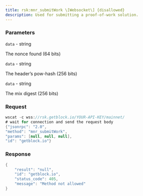 ```yaml
---
title: rsk:mnr_submitWork \[Websocket\] {disallowed}
description: Used for submitting a proof-of-work solution.
---
```


### Parameters


`data` - string

The nonce found (64 bits)

`data` - string

The header’s pow-hash (256 bits)

`data` - string

The mix digest (256 bits)

### Request

``` java
wscat -c wss://rsk.getblock.io/YOUR-API-KEY/mainnet/ 
# wait for connection and send the request body 
{"jsonrpc": "2.0",
"method": "mnr_submitWork",
"params": [null, null, null],
"id": "getblock.io"}
```

###  Response

``` java
{
    "result": "null",
    "id": "getblock.io",
    "status_code": 405,
    "message": "Method not allowed"
}
```

